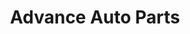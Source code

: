 ---
title: "Advance Auto Parts"
url: /mansfield/advance-auto-parts-ashland-road/
shop: Autoteile
---